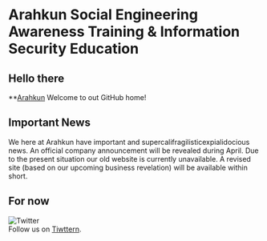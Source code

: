 # Arahkun Social Engineering Awareness Training & Information Security Education 
  
## Hello there
**[Arahkun](http://arahkun) Welcome to out GitHub home!

## Important News
We here at Arahkun have important and supercalifragilisticexpialidocious news.
An official company announcement will be revealed during April.
Due to the present situation our old website is currently unavailable.
A revised site (based on our upcoming business revelation) will be available within short. 

## For now

![Twitter](http://www.freeiconspng.com/uploads/twitter-icon--pretty-social-media-iconset--custom-icon-design-29.png)    
Follow us on [Tiwttern](https://twitter.com/arahkun).
